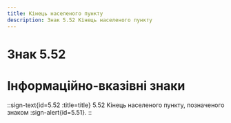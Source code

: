 ```yaml
---
title: Кінець населеного пункту
description: Знак 5.52 Кінець населеного пункту
---
```

# Знак 5.52
# Інформаційно-вказівні знаки
::sign-text{id=5.52 :title=title}
5.52 Кінець населеного пункту, позначеного знаком :sign-alert{id=5.51}.
::